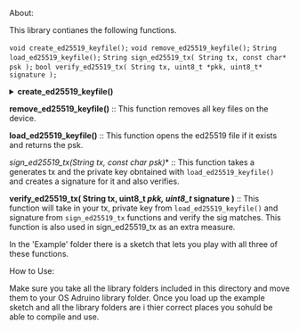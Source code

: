  About:
 
 This library contianes the following functions.
    
   `void create_ed25519_keyfile();`
   `void remove_ed25519_keyfile();`
   `String load_ed25519_keyfile();`
   `String sign_ed25519_tx( String tx, const char* psk );`
   `bool verify_ed25519_tx( String tx, uint8_t *pkk, uint8_t* signature );`
    
    
   <details>
   <summary><b>create_ed25519_keyfile()</b></summary>

    :: This function checks if a ed25519 key file exists on the device if not it creates one.
   </details>
   
   
   **remove_ed25519_keyfile()** :: This function removes all key files on the device.
   
   **load_ed25519_keyfile()** :: This function opens the ed25519 file if it exists and returns the psk.
 
   **sign_ed25519_tx(String tx, const char* psk)** :: This function takes a generates tx and the private key obntained with `load_ed25519_keyfile()` and creates a signature for it and also verifies.
 
   **verify_ed25519_tx( String tx, uint8_t *pkk, uint8_t* signature )** :: This function will take in your tx, private key from `load_ed25519_keyfile()` and signature from  `sign_ed25519_tx` functions and verify the sig matches. This function is also used in sign_ed25519_tx as an extra measure.
 
   In the 'Example' folder there is a sketch that lets you play with all three of these functions.

 
   How to Use:
 
   Make sure you take all the library folders included in this directory and move them to your OS Adruino library folder.
   Once you load up the example sketch and all the library folders are i thier correct places you sohuld be able to compile and use.
